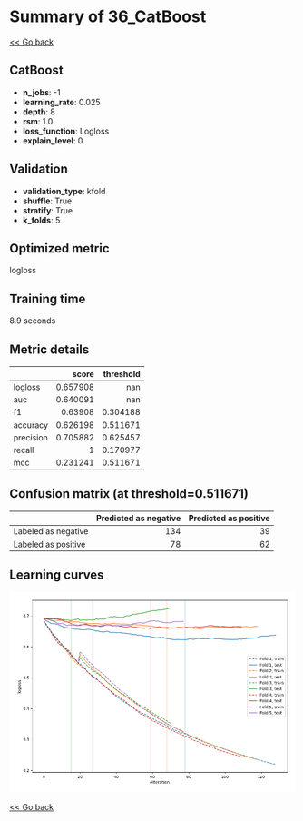 # Summary of 36_CatBoost

[<< Go back](../README.md)


## CatBoost
- **n_jobs**: -1
- **learning_rate**: 0.025
- **depth**: 8
- **rsm**: 1.0
- **loss_function**: Logloss
- **explain_level**: 0

## Validation
 - **validation_type**: kfold
 - **shuffle**: True
 - **stratify**: True
 - **k_folds**: 5

## Optimized metric
logloss

## Training time

8.9 seconds

## Metric details
|           |    score |   threshold |
|:----------|---------:|------------:|
| logloss   | 0.657908 |  nan        |
| auc       | 0.640091 |  nan        |
| f1        | 0.63908  |    0.304188 |
| accuracy  | 0.626198 |    0.511671 |
| precision | 0.705882 |    0.625457 |
| recall    | 1        |    0.170977 |
| mcc       | 0.231241 |    0.511671 |


## Confusion matrix (at threshold=0.511671)
|                     |   Predicted as negative |   Predicted as positive |
|:--------------------|------------------------:|------------------------:|
| Labeled as negative |                     134 |                      39 |
| Labeled as positive |                      78 |                      62 |

## Learning curves
![Learning curves](learning_curves.png)

[<< Go back](../README.md)
